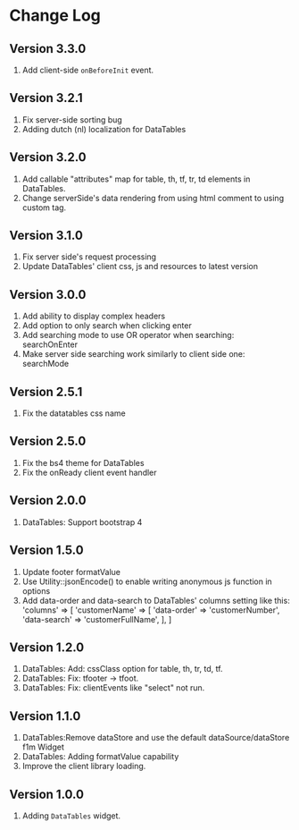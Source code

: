 # Change Log

## Version 3.3.0
1. Add client-side `onBeforeInit` event.

## Version 3.2.1
1. Fix server-side sorting bug
2. Adding dutch (nl) localization for DataTables

## Version 3.2.0
1. Add callable "attributes" map for table, th, tf, tr, td elements in DataTables.
2. Change serverSide's data rendering from using html comment to using custom tag.

## Version 3.1.0
1. Fix server side's request processing
2. Update DataTables' client css, js and resources to latest version

## Version 3.0.0
1. Add ability to display complex headers
2. Add option to only search when clicking enter
3. Add searching mode to use OR operator when searching: searchOnEnter
4. Make server side searching work similarly to client side one: searchMode

## Version 2.5.1

1. Fix the datatables css name

## Version 2.5.0

1. Fix the bs4 theme for DataTables
2. Fix the onReady client event handler

## Version 2.0.0

1. DataTables: Support bootstrap 4


## Version 1.5.0

1. Update footer formatValue
2. Use Utility::jsonEncode() to enable writing anonymous js function in options
3. Add data-order and data-search to DataTables' columns setting like this:
    'columns' => [
        'customerName' => [
            'data-order' => 'customerNumber',
            'data-search' => 'customerFullName',
        ],
    ]
    
## Version 1.2.0

1. DataTables: Add: cssClass option for table, th, tr, td, tf.
2. DataTables: Fix: tfooter -> tfoot.
3. DataTables: Fix: clientEvents like "select" not run.


## Version 1.1.0

1. DataTables:Remove dataStore and use the default dataSource/dataStore f1m Widget
2. DataTables: Adding formatValue capability
3. Improve the client library loading.

## Version 1.0.0

1. Adding `DataTables` widget.